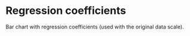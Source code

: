 <!-- TITLE: Regression coefficients -->
<!-- SUBTITLE: -->

# Regression coefficients

Bar chart with regression coefficients (used with the original data scale).
